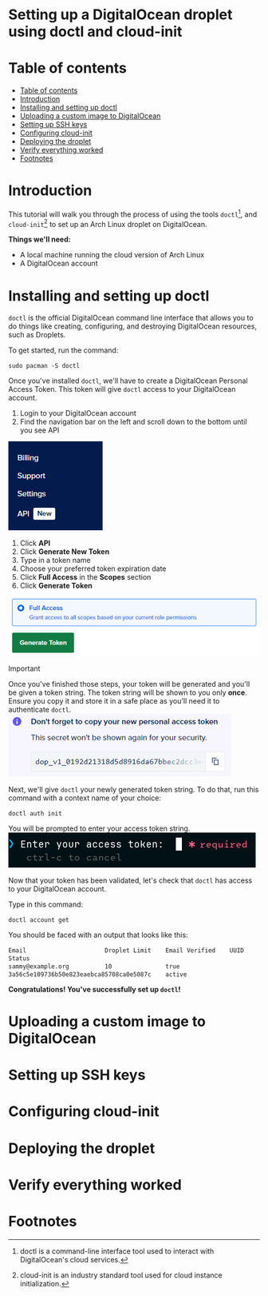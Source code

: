 # Setting up a DigitalOcean droplet using doctl and cloud-init

# Table of contents
- [Table of contents](#table-of-contents)
- [Introduction](#introduction)
- [Installing and setting up doctl](#installing-and-setting-up-doctl)
- [Uploading a custom image to DigitalOcean](#uploading-a-custom-image-to-digitalocean)
- [Setting up SSH keys](#setting-up-ssh-keys)
- [Configuring cloud-init](#configuring-cloud-init)
- [Deploying the droplet](#deploying-the-droplet)
- [Verify everything worked](#verify-everything-worked)
- [Footnotes](#footnotes)

# Introduction
This tutorial will walk you through the process of using the tools `doctl`[^1], and `cloud-init`[^2] to set up an Arch Linux droplet on DigitalOcean. 

**Things we'll need:**
- A local machine running the cloud version of Arch Linux
- A DigitalOcean account

# Installing and setting up doctl
`doctl` is the official DigitalOcean command line interface that allows you to do things like creating, configuring, and destroying DigitalOcean resources, such as Droplets. 

To get started, run the command:
```
sudo pacman -S doctl
```
Once you've installed `doctl`, we'll have to create a DigitalOcean Personal Access Token. This token will give `doctl` access to your DigitalOcean account.

1. Login to your DigitalOcean account
2. Find the navigation bar on the left and scroll down to the bottom until you see API

![screenshot of DigitalOcean navigatin bar pointing to API link](./assets/API.png)
1. Click **API**
2. Click **Generate New Token**
3. Type in a token name
4. Choose your preferred token expiration date
5. Click **Full Access** in the **Scopes** section
6. Click **Generate Token**

![Screenshot of DigitalOcean generate token](./assets/Token.png)

>[!IMPORTANT]
>Once you've finished those steps, your token will be generated and you'll be given a token string. The token string will be shown to you only **once**. Ensure you copy it and store it in a safe place as you'll need it to authenticate `doctl`.
\
> ![Screenshot of token string](/assets/token_string.png)

Next, we'll give `doctl` your newly generated token string. To do that, run this command with a context name of your choice:
```
doctl auth init
```
You will be prompted to enter your access token string.
![Screenshot of token prompt in terminal](/assets/token_prompt.png)

Now that your token has been validated, let's check that `doctl` has access to your DigitalOcean account.

Type in this command:
```
doctl account get
```
You should be faced with an output that looks like this:
```
Email                      Droplet Limit    Email Verified    UUID                                        Status
sammy@example.org          10               true              3a56c5e109736b50e823eaebca85708ca0e5087c    active
```
**Congratulations! You've successfully set up `doctl`!**

# Uploading a custom image to DigitalOcean

# Setting up SSH keys

# Configuring cloud-init

# Deploying the droplet

# Verify everything worked

# Footnotes
[^1]: doctl is a command-line interface tool used to interact with DigitalOcean's cloud services.
[^2]: cloud-init is an industry standard tool used for cloud instance initialization. 